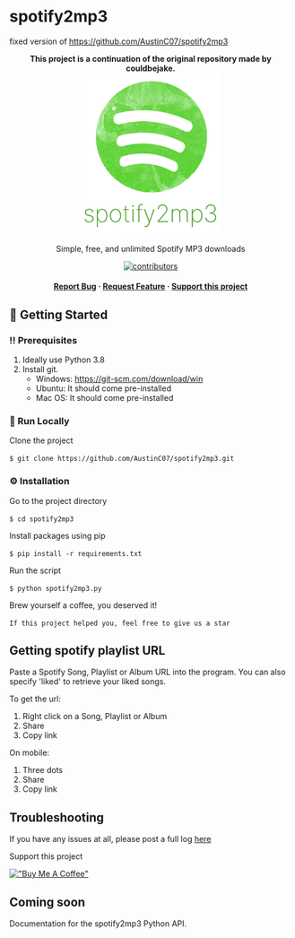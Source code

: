 # spotify2mp3
fixed version of https://github.com/AustinC07/spotify2mp3

<div align="center"><b>This project is a continuation of the original repository made by couldbejake.</b></div>

<div align="center">
  <img src="assets/logo.png" alt="logo" width="250" height="auto" />  
  <p>
    Simple, free, and unlimited Spotify MP3 downloads
  </p>
  
  <!-- Badges -->
  <p>
    <a href="https://github.com/AustinC07/spotify2mp3/graphs/contributors">
      <img src="https://img.shields.io/github/contributors/AustinC07/spotify2mp3" alt="contributors" />
    </a>
   
  <h4>
      <a href="https://github.com/AustinC07/spotify2mp3/issues">Report Bug</a>
    <span> · </span>
      <a href="https://github.com/AustinC07/spotify2mp3/issues/new">Request Feature</a>
    <span> · </span>
      <a href="https://www.buymeacoffee.com/couldbejake">Support this project</a>
  </h4>
</div>

<!-- Getting Started -->
## :toolbox: Getting Started

<!-- Prerequisites -->
### :bangbang: Prerequisites

1. Ideally use Python 3.8
2. Install git.
   - Windows: https://git-scm.com/download/win
   - Ubuntu: It should come pre-installed
   - Mac OS: It should come pre-installed

<!-- Run Locally -->
### :running: Run Locally

Clone the project

`$ git clone https://github.com/AustinC07/spotify2mp3.git`

<!-- Installation -->
### :gear: Installation

Go to the project directory

`$ cd spotify2mp3`

Install packages using pip

`$ pip install -r requirements.txt`

Run the script

`$ python spotify2mp3.py`

Brew yourself a coffee, you deserved it!

`If this project helped you, feel free to give us a star`

## Getting spotify playlist URL

Paste a Spotify Song, Playlist or Album URL into the program. You can also specify 'liked' to retrieve your liked songs.

To get the url:

1. Right click on a Song, Playlist or Album
2. Share
3. Copy link

On mobile:

1. Three dots
2. Share
3. Copy link

## Troubleshooting

If you have any issues at all, please post a full log <a href="https://github.com/AustinC07/spotify2mp3/issues">here</a>

Support this project

[!["Buy Me A Coffee"](https://www.buymeacoffee.com/assets/img/custom_images/orange_img.png)](https://www.buymeacoffee.com/AustinC07)

## Coming soon

Documentation for the spotify2mp3 Python API.